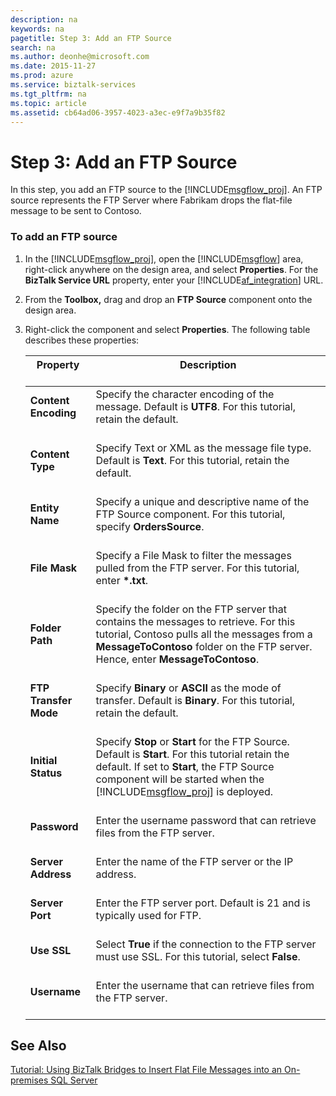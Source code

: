 ```yaml
---
description: na
keywords: na
pagetitle: Step 3: Add an FTP Source
search: na
ms.author: deonhe@microsoft.com
ms.date: 2015-11-27
ms.prod: azure
ms.service: biztalk-services
ms.tgt_pltfrm: na
ms.topic: article
ms.assetid: cb64ad06-3957-4023-a3ec-e9f7a9b35f82
---
```

# Step 3: Add an FTP Source
In this step, you add an FTP source to the [!INCLUDE[msgflow_proj](/Token/msgflow_proj_md.md)]. An FTP source represents the FTP Server where Fabrikam drops the flat-file message to be sent to Contoso.

### To add an FTP source

1. In the [!INCLUDE[msgflow_proj](/Token/msgflow_proj_md.md)], open the [!INCLUDE[msgflow](/Token/msgflow_md.md)] area, right-click anywhere on the design area, and select **Properties**. For the **BizTalk Service URL** property, enter your [!INCLUDE[af_integration](/Token/af_integration_md.md)] URL.

2. From the **Toolbox,** drag and drop an **FTP Source** component onto the design area.

3. Right-click the component and select **Properties**. The following table describes these properties:

   |Property <br /> <br />|Description <br /> <br />|
   |------------|---------------|
   |**Content Encoding** <br /> <br />|Specify the character encoding of the message. Default is **UTF8**. For this tutorial, retain the default. <br /> <br />|
   |**Content Type** <br /> <br />|Specify Text or XML as the message file type. Default is **Text**. For this tutorial, retain the default. <br /> <br />|
   |**Entity Name** <br /> <br />|Specify a unique and descriptive name of the FTP Source component. For this tutorial, specify **OrdersSource**. <br /> <br />|
   |**File Mask** <br /> <br />|Specify a File Mask to filter the messages pulled from the FTP server. For this tutorial, enter **&#42;.txt**. <br /> <br />|
   |**Folder Path** <br /> <br />|Specify the folder on the FTP server that contains the messages to retrieve.  For this tutorial, Contoso pulls all the messages from a **MessageToContoso** folder on the FTP server. Hence, enter **MessageToContoso**. <br /> <br />|
   |**FTP Transfer Mode** <br /> <br />|Specify **Binary** or **ASCII** as the mode of transfer. Default is **Binary**. For this tutorial, retain the default. <br /> <br />|
   |**Initial Status** <br /> <br />|Specify **Stop** or **Start** for the FTP Source. Default is **Start**. For this tutorial retain the default. If set to **Start**, the FTP Source component will be started when the [!INCLUDE[msgflow_proj](/Token/msgflow_proj_md.md)] is deployed. <br /> <br />|
   |**Password** <br /> <br />|Enter the username password that can retrieve files from the FTP server. <br /> <br />|
   |**Server Address** <br /> <br />|Enter the name of the FTP server or the IP address. <br /> <br />|
   |**Server Port** <br /> <br />|Enter the FTP server port. Default is 21 and is typically used for FTP. <br /> <br />|
   |**Use SSL** <br /> <br />|Select **True** if the connection to the FTP server must use SSL. For this tutorial, select **False**. <br /> <br />|
   |**Username** <br /> <br />|Enter the username that can retrieve files from the FTP server. <br /> <br />|

## See Also
[Tutorial: Using BizTalk Bridges to Insert Flat File Messages into an On-premises SQL Server](/Topic/Tutorial__Using_BizTalk_Bridges_to_Insert_Flat_File_Messages_into_an_On-premises_SQL_Server.md)

